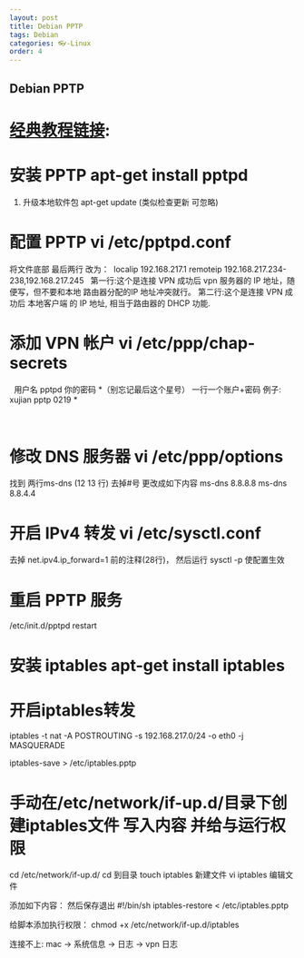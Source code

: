 ```yaml
---
layout: post
title: Debian PPTP
tags: Debian
categories: 👓-Linux
order: 4
---
```

## Debian PPTP
# [经典教程链接][1]:
# 安装 PPTP    apt-get install pptpd
1. 升级本地软件包  apt-get update (类似检查更新 可忽略)
# 配置 PPTP    vi /etc/pptpd.conf

将文件底部 最后两行 改为： 
localip 192.168.217.1
remoteip 192.168.217.234-238,192.168.217.245
 
第一行:这个是连接 VPN 成功后 vpn 服务器的 IP 地址，随便写，但不要和本地 路由器分配的IP 地址冲突就行。
第二行:这个是连接 VPN 成功后 本地客户端 的 IP 地址,  相当于路由器的 DHCP 功能.



# 添加 VPN 帐户    vi /etc/ppp/chap-secrets
 
用户名 pptpd 你的密码 \*（别忘记最后这个星号） 一行一个账户+密码
例子: xujian pptp 0219 \*

 

# 修改 DNS 服务器    vi /etc/ppp/options

找到 两行ms-dns  (12 13 行) 去掉#号 更改成如下内容
ms-dns 8.8.8.8
ms-dns 8.8.4.4


# 开启 IPv4 转发    vi /etc/sysctl.conf

去掉 net.ipv4.ip\_forward=1 前的注释(28行)，
然后运行 sysctl -p 使配置生效







# 重启 PPTP 服务

/etc/init.d/pptpd restart



# 安装 iptables  apt-get install iptables

# 开启iptables转发

iptables -t nat -A POSTROUTING -s 192.168.217.0/24 -o eth0 -j MASQUERADE

iptables-save \> /etc/iptables.pptp
 


# 手动在/etc/network/if-up.d/目录下创建iptables文件 写入内容 并给与运行权限

cd /etc/network/if-up.d/         cd 到目录
touch iptables                   新建文件
vi iptables                      编辑文件

添加如下内容：  然后保存退出
\#!/bin/sh
iptables-restore \< /etc/iptables.pptp

给脚本添加执行权限：
chmod +x /etc/network/if-up.d/iptables






连接不上:  mac → 系统信息 → 日志 → vpn 日志 


[1]:	http://www.vpser.net/manage/linode-vps-pptp-vpn-howto.html